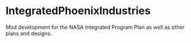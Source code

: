 # IntegratedPhoenixIndustries
Mod development for the NASA Integrated Program Plan as well as other plans and designs.
